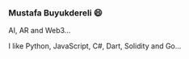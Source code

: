 ### Mustafa Buyukdereli 😄

AI, AR and Web3...

I like Python, JavaScript, C#, Dart, Solidity and Go...
